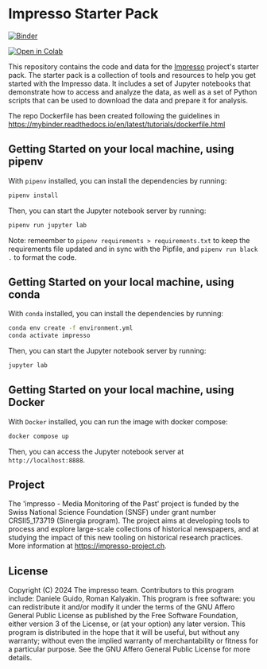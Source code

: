 # Impresso Starter Pack

[![Binder](https://mybinder.org/badge_logo.svg)](https://mybinder.org/v2/gh/impresso/impresso-datalab-starter-pack/HEAD?labpath=main.ipynb)

[![Open in Colab](https://colab.research.google.com/assets/colab-badge.svg)](https://colab.research.google.com/github/impresso/impresso-datalab-starter-pack/blob/main/main.ipynb)

This repository contains the code and data for the [Impresso](https://impresso-project.ch) project's starter pack. The starter pack is a collection of tools and resources to help you get started with the Impresso data. It includes a set of Jupyter notebooks that demonstrate how to access and analyze the data, as well as a set of Python scripts that can be used to download the data and prepare it for analysis.

The repo Dockerfile has been created following the guidelines in https://mybinder.readthedocs.io/en/latest/tutorials/dockerfile.html

## Getting Started on your local machine, using pipenv

With `pipenv` installed, you can install the dependencies by running:

```bash
pipenv install
```

Then, you can start the Jupyter notebook server by running:

```bash
pipenv run jupyter lab
```

Note: remeember to `pipenv requirements > requirements.txt` to keep the requirements file updated and in sync with the Pipfile, and `pipenv run black .` to format the code.

## Getting Started on your local machine, using conda

With `conda` installed, you can install the dependencies by running:

```bash
conda env create -f environment.yml
conda activate impresso
```

Then, you can start the Jupyter notebook server by running:

```bash
jupyter lab
```

## Getting Started on your local machine, using Docker

With `Docker` installed, you can run the image with docker compose:

```bash
docker compose up
```

Then, you can access the Jupyter notebook server at `http://localhost:8888`.

## Project

The 'impresso - Media Monitoring of the Past' project is funded by the Swiss National Science Foundation (SNSF) under grant number CRSII5_173719 (Sinergia program). The project aims at developing tools to process and explore large-scale collections of historical newspapers, and at studying the impact of this new tooling on historical research practices. More information at https://impresso-project.ch.

## License

Copyright (C) 2024 The impresso team. Contributors to this program include: Daniele Guido, Roman Kalyakin. This program is free software: you can redistribute it and/or modify it under the terms of the GNU Affero General Public License as published by the Free Software Foundation, either version 3 of the License, or (at your option) any later version. This program is distributed in the hope that it will be useful, but without any warranty; without even the implied warranty of merchantability or fitness for a particular purpose. See the GNU Affero General Public License for more details.
